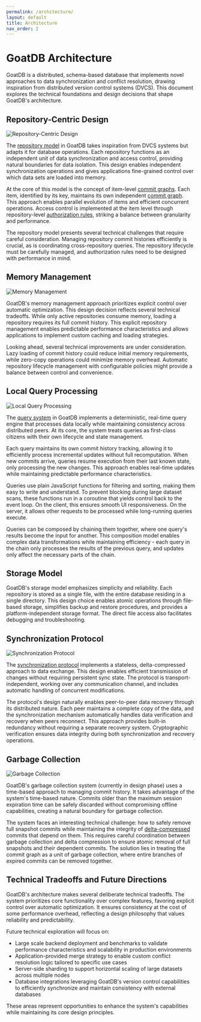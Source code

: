 ```yaml
---
permalink: /architecture/
layout: default
title: Architecture
nav_order: 2
---
```


# GoatDB Architecture

GoatDB is a distributed, schema-based database that implements novel approaches
to data synchronization and conflict resolution, drawing inspiration from
distributed version control systems (DVCS). This document explores the technical
foundations and design decisions that shape GoatDB's architecture.

## Repository-Centric Design

![Repository-Centric Design](/assets/repository-model.svg)

The [repository model](/repositories) in GoatDB takes inspiration from DVCS
systems but adapts it for database operations. Each repository functions as an
independent unit of data synchronization and access control, providing natural
boundaries for data isolation. This design enables independent synchronization
operations and gives applications fine-grained control over which data sets are
loaded into memory.

At the core of this model is the concept of item-level
[commit graphs](/commit-graph). Each item, identified by its key, maintains its
own independent [commit graph](/commit-graph). This approach enables parallel
evolution of items and efficient concurrent operations. Access control is
implemented at the item level through repository-level
[authorization rules](/authorization), striking a balance between granularity
and performance.

The repository model presents several technical challenges that require careful
consideration. Managing repository commit histories efficiently is crucial, as
is coordinating cross-repository queries. The repository lifecycle must be
carefully managed, and authorization rules need to be designed with performance
in mind.

## Memory Management

![Memory Management](/assets/memory-management.svg)

GoatDB's memory management approach prioritizes explicit control over automatic
optimization. This design decision reflects several technical tradeoffs. While
only active repositories consume memory, loading a repository requires its full
commit history. This explicit repository management enables predictable
performance characteristics and allows applications to implement custom caching
and loading strategies.

Looking ahead, several technical improvements are under consideration. Lazy
loading of commit history could reduce initial memory requirements, while
zero-copy operations could minimize memory overhead. Automatic repository
lifecycle management with configurable policies might provide a balance between
control and convenience.

## Local Query Processing

![Local Query Processing](/assets/query-processing.svg)

The [query system](/query) in GoatDB implements a deterministic, real-time query
engine that processes data locally while maintaining consistency across
distributed peers. At its core, the system treats queries as first-class
citizens with their own lifecycle and state management.

Each query maintains its own commit history tracking, allowing it to efficiently
process incremental updates without full recomputation. When new commits arrive,
queries resume execution from their last known state, only processing the new
changes. This approach enables real-time updates while maintaining predictable
performance characteristics.

Queries use plain JavaScript functions for filtering and sorting, making them
easy to write and understand. To prevent blocking during large dataset scans,
these functions run in a coroutine that yields control back to the event loop.
On the client, this ensures smooth UI responsiveness. On the server, it allows
other requests to be processed while long-running queries execute.

Queries can be composed by chaining them together, where one query's results
become the input for another. This composition model enables complex data
transformations while maintaining efficiency - each query in the chain only
processes the results of the previous query, and updates only affect the
necessary parts of the chain.

## Storage Model

GoatDB's storage model emphasizes simplicity and reliability. Each repository is
stored as a single file, with the entire database residing in a single
directory. This design choice enables atomic operations through file-based
storage, simplifies backup and restore procedures, and provides a
platform-independent storage format. The direct file access also facilitates
debugging and troubleshooting.

## Synchronization Protocol

![Synchronization Protocol](/assets/sync-protocol.svg)

The [synchronization protocol](/sync) implements a stateless, delta-compressed
approach to data exchange. This design enables efficient transmission of changes
without requiring persistent sync state. The protocol is transport-independent,
working over any communication channel, and includes automatic handling of
concurrent modifications.

The protocol's design naturally enables peer-to-peer data recovery through its
distributed nature. Each peer maintains a complete copy of the data, and the
synchronization mechanism automatically handles data verification and recovery
when peers reconnect. This approach provides built-in redundancy without
requiring a separate recovery system. Cryptographic verification ensures data
integrity during both synchronization and recovery operations.

## Garbage Collection

![Garbage Collection](/assets/garbage-collection.svg)

GoatDB's garbage collection system (currently in design phase) uses a time-based
approach to managing commit history. It takes advantage of the system's
time-based nature. Commits older than the maximum session expiration time can be
safely discarded without compromising offline capabilities, creating a natural
boundary for garbage collection.

The system faces an interesting technical challenge: how to safely remove full
snapshot commits while maintaining the integrity of
[delta-compressed](/commit-graph/#delta-compression) commits that depend on
them. This requires careful coordination between garbage collection and delta
compression to ensure atomic removal of full snapshots and their dependent
commits. The solution lies in treating the commit graph as a unit of garbage
collection, where entire branches of expired commits can be removed together.

## Technical Tradeoffs and Future Directions

GoatDB's architecture makes several deliberate technical tradeoffs. The system
prioritizes core functionality over complex features, favoring explicit control
over automatic optimization. It ensures consistency at the cost of some
performance overhead, reflecting a design philosophy that values reliability and
predictability.

Future technical exploration will focus on:

- Large scale backend deployment and benchmarks to validate performance
  characteristics and scalability in production environments
- Application-provided merge strategy to enable custom conflict resolution logic
  tailored to specific use cases
- Server-side sharding to support horizontal scaling of large datasets across
  multiple nodes
- Database integrations leveraging GoatDB's version control capabilities to
  efficiently synchronize and maintain consistency with external databases

These areas represent opportunities to enhance the system's capabilities while
maintaining its core design principles.
